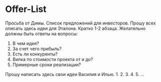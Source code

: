 # Offer-List
Просьба от Димы. Список предложений для инвесторов.
Прошу всех описать здесь идеи для Эталона. Кратко 1-2 абзаца.
Желательно должны быть ответы на вопросы: 
1. В чем идея? 
2. За счет чего прибыль? 
3. Есть ли конкуренты? 
4. Вилка по стоимости проекта от и до? 
5. Примерные сроки реализации?

Прошу написать здесь свои идеи Василия и Илью.
1. 
2. 
3. 
4. 
5. 
...
